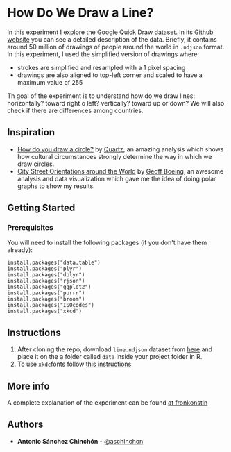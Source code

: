 # How Do We Draw a Line?

In this experiment I explore the Google Quick Draw dataset. In its [Github website](https://github.com/googlecreativelab/quickdraw-dataset) you can see a detailed description of the data. Briefly, it contains  around 50 million of drawings of people around the world in `.ndjson` format. In this experiment, I used the simplified version of drawings where:

+ strokes are simplified and resampled with a 1 pixel spacing
+ drawings are also aligned to top-left corner and scaled to have a maximum value of 255

Th goal of the experiment is to understand how do we draw lines: horizontally? toward right o left? vertically? toward up or down? We will also check if there are differences among countries.

## Inspiration

+ [How do you draw a circle?](https://qz.com/994486/the-way-you-draw-circles-says-a-lot-about-you/) by [Quartz](https://qz.com/), an amazing analysis which shows how cultural circumstances strongly determine the way in which we draw circles.
+ [City Street Orientations around the World](https://geoffboeing.com/2018/07/city-street-orientations-world/) by [Geoff Boeing](https://geoffboeing.com/), an awesome analysis and data visualization which gave me the idea of doing polar graphs to show my results.

## Getting Started

### Prerequisites

You will need to install the following packages (if you don't have them already):

```
install.packages("data.table")
install.packages("plyr")
install.packages("dplyr")
install.packages("rjson")
install.packages("ggplot2")
install.packages("purrr")
install.packages("broom")
install.packages("ISOcodes")
install.packages("xkcd")
```

## Instructions

1. After cloning the repo, download `line.ndjson` dataset from [here](https://storage.googleapis.com/quickdraw_dataset/full/simplified/line.ndjson) and place it on the a folder called `data` inside your project folder in R.
1. To use `xkdc`fonts follow [this instructions](https://cran.r-project.org/web/packages/xkcd/vignettes/xkcd-intro.pdf)

## More info

A complete explanation of the experiment can be found [at fronkonstin](https://fronkonstin.com)

## Authors

* **Antonio Sánchez Chinchón** - [@aschinchon](https://twitter.com/aschinchon)

